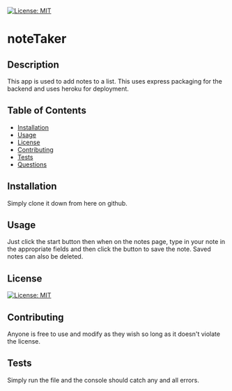 [![License: MIT](https://img.shields.io/badge/License-MIT-yellow.svg)](https://opensource.org/licenses/MIT)
# noteTaker
## Description
This app is used to add notes to a list. This uses express packaging for the backend and uses heroku for deployment. 
## Table of Contents
* [Installation](#installation)
* [Usage](#usage)
* [License](#license)
* [Contributing](#contributing)
* [Tests](#tests)
* [Questions](#questions)


## Installation
Simply clone it down from here on github.
## Usage
Just click the start button then when on the notes page, type in your note in the appropriate fields and then click 
the button to save the note. Saved notes can also be deleted. 
## License
[![License: MIT](https://img.shields.io/badge/License-MIT-yellow.svg)](https://opensource.org/licenses/MIT)
## Contributing
Anyone is free to use and modify as they wish so long as it doesn't violate the license.
## Tests
Simply run the file and the console should catch any and all errors.
